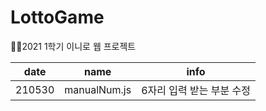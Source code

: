 # LottoGame
👩‍💻2021 1학기 이니로 웹 프로젝트

|date|name|info|
|------|---|---|
|210530|manualNum.js|6자리 입력 받는 부분 수정|
